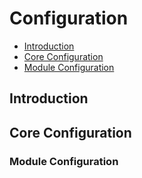 # Configuration

- [Introduction](#introduction)
- [Core Configuration](#core-configuration)
- [Module Configuration](#module-configuration)

<a name="introduction"></a>
## Introduction



<a name="core-configuration"></a>
## Core Configuration 


<a name="module-configuration"></a>
### Module Configuration
